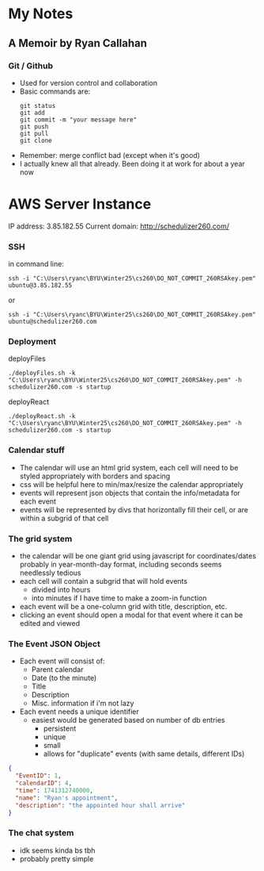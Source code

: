 # My Notes
## A Memoir by Ryan Callahan

### Git / Github
- Used for version control and collaboration
- Basic commands are:
  ```
  git status
  git add
  git commit -m "your message here"
  git push
  git pull
  git clone
  ```
- Remember: merge conflict bad (except when it's good)
- I actually knew all that already. Been doing it at work for about a year now

# AWS Server Instance
IP address: 3.85.182.55
Current domain: http://schedulizer260.com/

### SSH
in command line:
```
ssh -i "C:\Users\ryanc\BYU\Winter25\cs260\DO_NOT_COMMIT_260RSAkey.pem" ubuntu@3.85.182.55
```
or 
```
ssh -i "C:\Users\ryanc\BYU\Winter25\cs260\DO_NOT_COMMIT_260RSAkey.pem" ubuntu@schedulizer260.com
```

### Deployment

deployFiles
```
./deployFiles.sh -k "C:\Users\ryanc\BYU\Winter25\cs260\DO_NOT_COMMIT_260RSAkey.pem" -h schedulizer260.com -s startup
```

deployReact
```
./deployReact.sh -k "C:\Users\ryanc\BYU\Winter25\cs260\DO_NOT_COMMIT_260RSAkey.pem" -h schedulizer260.com -s startup
```


### Calendar stuff
 - The calendar will use an html grid system, each cell will need to be styled appropriately with borders and spacing
 - css will be helpful here to min/max/resize the calendar appropriately
 - events will represent json objects that contain the info/metadata for each event
 - events will be represented by divs that horizontally fill their cell, or are within a subgrid of that cell

### The grid system
 - the calendar will be one giant grid using javascript for coordinates/dates probably in year-month-day format, including
    seconds seems needlessly tedious
 - each cell will contain a subgrid that will hold events
   - divided into hours
   - into minutes if I have time to make a zoom-in function
 - each event will be a one-column grid with title, description, etc.
 - clicking an event should open a modal for that event where it can be edited and viewed

### The Event JSON Object
 - Each event will consist of:
   - Parent calendar
   - Date (to the minute)
   - Title
   - Description
   - Misc. information if i'm not lazy
 - Each event needs a unique identifier
   - easiest would be generated based on number of db entries
     - persistent
     - unique
     - small
     - allows for "duplicate" events (with same details, different IDs)

```json
{ 
  "EventID": 1,
  "calendarID": 4,
  "time": 1741312740000,
  "name": "Ryan's appointment",
  "description": "the appointed hour shall arrive"
}
```

### The chat system
 - idk seems kinda bs tbh
 - probably pretty simple
